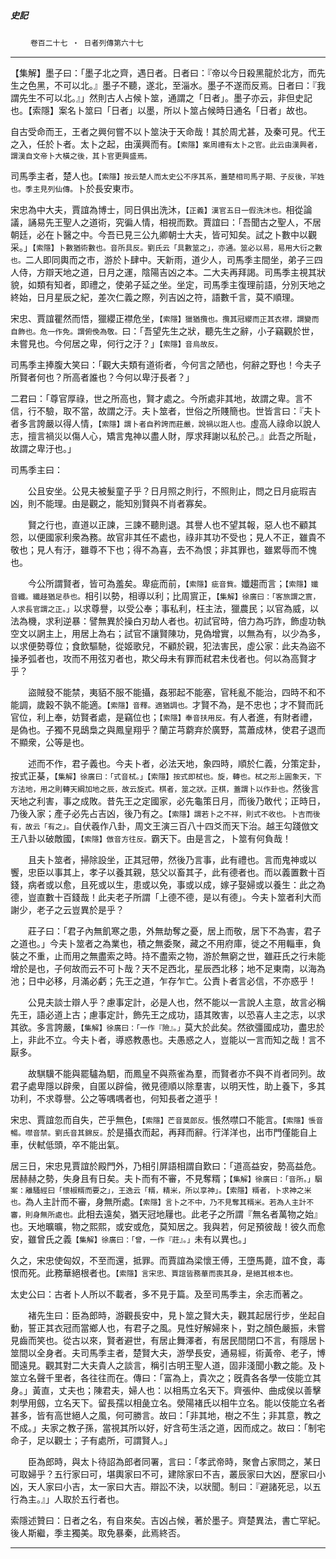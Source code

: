 

##### 史記
　　 `卷百二十七 ‧ 日者列傳第六十七`

* * *

【集解】墨子曰：「墨子北之齊，遇日者。日者曰：『帝以今日殺黑龍於北方，而先生之色黑，不可以北。』墨子不聽，遂北，至淄水。墨子不遂而反焉。日者曰：『我謂先生不可以北。』」然則古人占候卜筮，通謂之「日者」。墨子亦云，非但史記也。【索隱】案名卜筮曰「日者」以墨，所以卜筮占候時日通名「日者」故也。

自古受命而王，王者之興何嘗不以卜筮決于天命哉！其於周尤甚，及秦可見。代王之入，任於卜者。太卜之起，由漢興而有。`【索隱】案周禮有太卜之官。此云由漢興者，謂漢自文帝卜大橫之後，其卜官更興盛焉。`

司馬季主者，楚人也。`【索隱】按云楚人而太史公不序其系，蓋楚相司馬子期、子反後，羋姓也。季主見列仙傳。`卜於長安東市。

宋忠為中大夫，賈誼為博士，同日俱出洗沐，`【正義】漢官五日一假洗沐也。`相從論議，誦易先王聖人之道術，究徧人情，相視而歎。賈誼曰：「吾聞古之聖人，不居朝廷，必在卜醫之中。今吾已見三公九卿朝士大夫，皆可知矣。試之卜數中以觀采。」`【索隱】卜數猶術數也。音所具反。劉氏云「具數筮之」，亦通。筮必以易，易用大衍之數也。`二人即同輿而之市，游於卜肆中。天新雨，道少人，司馬季主間坐，弟子三四人侍，方辯天地之道，日月之運，陰陽吉凶之本。二大夫再拜謁。司馬季主視其狀貌，如類有知者，即禮之，使弟子延之坐。坐定，司馬季主復理前語，分別天地之終始，日月星辰之紀，差次仁義之際，列吉凶之符，語數千言，莫不順理。

宋忠、賈誼瞿然而悟，獵纓正襟危坐，`【索隱】獵猶攬也。攬其冠纓而正其衣襟，謂變而自飾也。危一作免。謂俯俛為敬。`曰：「吾望先生之狀，聽先生之辭，小子竊觀於世，未嘗見也。今何居之卑，何行之汙？」`【索隱】音烏故反。`

司馬季主捧腹大笑曰：「觀大夫類有道術者，今何言之陋也，何辭之野也！今夫子所賢者何也？所高者誰也？今何以卑汙長者？」

二君曰：「尊官厚祿，世之所高也，賢才處之。今所處非其地，故謂之卑。言不信，行不驗，取不當，故謂之汙。夫卜筮者，世俗之所賤簡也。世皆言曰：『夫卜者多言誇嚴以得人情，`【索隱】謂卜者自矜誇而莊嚴，說禍以誑人也。`虛高人祿命以說人志，擅言禍災以傷人心，矯言鬼神以盡人財，厚求拜謝以私於己。』此吾之所耻，故謂之卑汙也。」

司馬季主曰：

　　公且安坐。公見夫被髮童子乎？日月照之則行，不照則止，問之日月疵瑕吉凶，則不能理。由是觀之，能知別賢與不肖者寡矣。

　　賢之行也，直道以正諫，三諫不聽則退。其譽人也不望其報，惡人也不顧其怨，以便國家利衆為務。故官非其任不處也，祿非其功不受也；見人不正，雖貴不敬也；見人有汙，雖尊不下也；得不為喜，去不為恨；非其罪也，雖累辱而不愧也。

　　今公所謂賢者，皆可為羞矣。卑疵而前，`【索隱】疵音貲。`孅趨而言；`【索隱】孅音纖。纖趍猶足恭也。`相引以勢，相導以利；比周賔正，`【集解】徐廣曰：「客旅謂之賔，人求長官謂之正。」`以求尊譽，以受公奉；事私利，枉主法，獵農民；以官為威，以法為機，求利逆暴：譬無異於操白刃劫人者也。初試官時，倍力為巧詐，飾虛功執空文以誷主上，用居上為右；試官不讓賢陳功，見偽增實，以無為有，以少為多，以求便勢尊位；食飲驅馳，從姬歌兒，不顧於親，犯法害民，虛公家：此夫為盜不操矛弧者也，攻而不用弦刃者也，欺父母未有罪而弒君未伐者也。何以為高賢才乎？

　　盜賊發不能禁，夷貊不服不能攝，姦邪起不能塞，官秏亂不能治，四時不和不能調，歲穀不孰不能適。`【索隱】音釋。適猶調也。`才賢不為，是不忠也；才不賢而託官位，利上奉，妨賢者處，是竊位也；`【索隱】奉音扶用反。`有人者進，有財者禮，是偽也。子獨不見鴟梟之與鳳皇翔乎？蘭芷芎藭弃於廣野，蒿蕭成林，使君子退而不顯衆，公等是也。

　　述而不作，君子義也。今夫卜者，必法天地，象四時，順於仁義，分策定卦，按式正棊，`【集解】徐廣曰：「式音栻。」【索隱】按式即栻也。旋，轉也。栻之形上圓象天，下方法地，用之則轉天綱加地之辰，故云旋式。棋者，筮之狀。正棋，蓋謂卜以作卦也。`然後言天地之利害，事之成敗。昔先王之定國家，必先龜策日月，而後乃敢代；正時日，乃後入家；產子必先占吉凶，後乃有之。`【索隱】謂若卜之不祥，則式不收也。卜吉而後有，故云「有之」。`自伏羲作八卦，周文王演三百八十四爻而天下治。越王勾踐倣文王八卦以破敵國，`【索隱】倣音方往反。`霸天下。由是言之，卜筮有何負哉！

　　且夫卜筮者，掃除設坐，正其冠帶，然後乃言事，此有禮也。言而鬼神或以饗，忠臣以事其上，孝子以養其親，慈父以畜其子，此有德者也。而以義置數十百錢，病者或以愈，且死或以生，患或以免，事或以成，嫁子娶婦或以養生：此之為德，豈直數十百錢哉！此夫老子所謂「上德不德，是以有德」。今夫卜筮者利大而謝少，老子之云豈異於是乎？

　　莊子曰：「君子內無飢寒之患，外無劫奪之憂，居上而敬，居下不為害，君子之道也。」今夫卜筮者之為業也，積之無委聚，藏之不用府庫，徙之不用輜車，負裝之不重，止而用之無盡索之時。持不盡索之物，游於無窮之世，雖莊氏之行未能增於是也，子何故而云不可卜哉？天不足西北，星辰西北移；地不足東南，以海為池；日中必移，月滿必虧；先王之道，乍存乍亡。公責卜者言必信，不亦惑乎！

　　公見夫談士辯人乎？慮事定計，必是人也，然不能以一言說人主意，故言必稱先王，語必道上古；慮事定計，飾先王之成功，語其敗害，以恐喜人主之志，以求其欲。多言誇嚴，`【集解】徐廣曰：「一作『險』。」`莫大於此矣。然欲彊國成功，盡忠於上，非此不立。今夫卜者，導惑教愚也。夫愚惑之人，豈能以一言而知之哉！言不厭多。

　　故騏驥不能與罷驢為駟，而鳳皇不與燕雀為羣，而賢者亦不與不肖者同列。故君子處卑隱以辟衆，自匿以辟倫，微見德順以除羣害，以明天性，助上養下，多其功利，不求尊譽。公之等喁喁者也，何知長者之道乎！

宋忠、賈誼忽而自失，芒乎無色，`【索隱】芒音莫郎反。`悵然噤口不能言。`【索隱】悵音暢。噤音禁。劉氏音其錦反。`於是攝衣而起，再拜而辭。行洋洋也，出市門僅能自上車，伏軾低頭，卒不能出氣。

居三日，宋忠見賈誼於殿門外，乃相引屏語相謂自歎曰：「道高益安，勢高益危。居赫赫之勢，失身且有日矣。夫卜而有不審，不見奪糈；`【集解】徐廣曰：「音所。」駰案：離騷經曰「懷椒糈而要之」，王逸云「糈，精米，所以享神」。【索隱】糈者，卜求神之米也。`為人主計而不審，身無所處。`【索隱】言卜之不中，乃不見奪其糈米。若為人主計不審，則身無所處也。`此相去遠矣，猶天冠地屨也。此老子之所謂『無名者萬物之始』也。天地曠曠，物之熙熙，或安或危，莫知居之。我與若，何足預彼哉！彼久而愈安，雖曾氏之義`【集解】徐廣曰：「曾，一作『莊』。」`未有以異也。」

久之，宋忠使匈奴，不至而還，抵罪。而賈誼為梁懷王傅，王墮馬薨，誼不食，毒恨而死。此務華絕根者也。`【索隱】言宋忠、賈誼皆務華而喪其身，是絕其根本也。`

太史公曰：古者卜人所以不載者，多不見于篇。及至司馬季主，余志而著之。

　　褚先生曰：臣為郎時，游觀長安中，見卜筮之賢大夫，觀其起居行步，坐起自動，誓正其衣冠而當鄉人也，有君子之風。見性好解婦來卜，對之顏色嚴振，未嘗見齒而笑也。從古以來，賢者避世，有居止舞澤者，有居民間閉口不言，有隱居卜筮間以全身者。夫司馬季主者，楚賢大夫，游學長安，通易經，術黃帝、老子，博聞遠見。觀其對二大夫貴人之談言，稱引古明王聖人道，固非淺聞小數之能。及卜筮立名聲千里者，各往往而在。傳曰：「富為上，貴次之；旣貴各各學一伎能立其身。」黃直，丈夫也；陳君夫，婦人也：以相馬立名天下。齊張仲、曲成侯以善擊刺學用劔，立名天下。留長孺以相彘立名。滎陽褚氏以相牛立名。能以伎能立名者甚多，皆有高世絕人之風，何可勝言。故曰：「非其地，樹之不生；非其意，教之不成。」夫家之教子孫，當視其所以好，好含苟生活之道，因而成之。故曰：「制宅命子，足以觀士；子有處所，可謂賢人。」

　　臣為郎時，與太卜待詔為郎者同署，言曰：「孝武帝時，聚會占家問之，某日可取婦乎？五行家曰可，堪輿家曰不可，建除家曰不吉，叢辰家曰大凶，歷家曰小凶，天人家曰小吉，太一家曰大吉。辯訟不決，以狀聞。制曰：『避諸死忌，以五行為主。』」人取於五行者也。

索隱述贊曰：日者之名，有自來矣。吉凶占候，著於墨子。齊楚異法，書亡罕紀。後人斯繼，季主獨美。取免暴秦，此焉終否。

* * *

